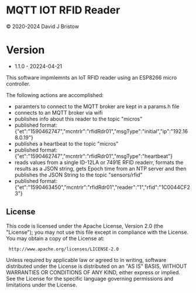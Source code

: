# MQTT IOT RFID Reader
&copy; 2020-2024 David J Bristow

# Version
* 1.1.0 - 20224-04-21

This software impmlemnts an IoT RFID reader using an ESP8266 micro controller.

The following actions are accomplished:
 - paramters to connect to the MQTT broker are kept in a params.h file
 - connects to an MQTT broker via wifi
 - publishes info about this reader to the topic "micros"
 - published format: {"et":"1590462747","mcntrlr":"rfidRdr01","msgType":"initial","ip":"192.168.0.19"}
 - publishes a heartbeat to the topic "micros"
 - published format: {"et":"1590462747","mcntrlr":"rfidRdr01","msgType":"heartbeat"}
 - reads values from a single ID-12LA or 7491E RFID readerr, formats the results as a JSON string, 
   gets Epoch time from an NTP server and then publishes the JSON String to the topic "sensors/rfid"
 - published format: {"et":"1590463450","mcntrlr":"rfidRdr01","reader":"1","rfid":"1C0044CF23"}

## License

   This code  is licensed under the Apache License, Version 2.0 (the "License");
   you may not use this file except in compliance with the License.
   You may obtain a copy of the License at:

     http://www.apache.org/licenses/LICENSE-2.0

   Unless required by applicable law or agreed to in writing, software distributed under the License
   is distributed on an "AS IS" BASIS, WITHOUT WARRANTIES OR CONDITIONS OF ANY KIND, either express
   or implied. See the License for the specific language governing permissions and limitations under
   the License.
